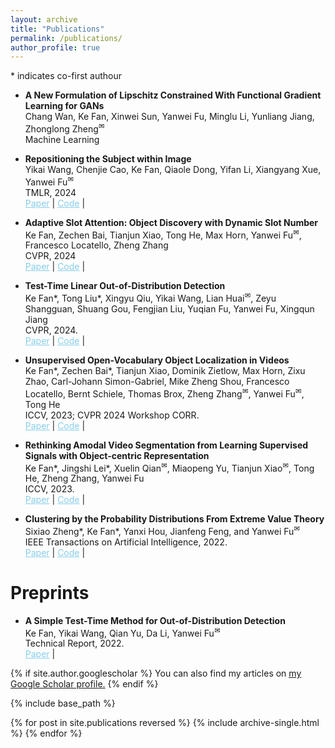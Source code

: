 ```yaml
---
layout: archive
title: "Publications"
permalink: /publications/
author_profile: true
---
```

<style>
        a.blue-text {
        color: #87CEEB;
    }
</style>

<a>*</a> indicates co-first authour

<ul>

<li>
<p><b>A New Formulation of Lipschitz Constrained With Functional Gradient Learning for GANs</b>
<br />Chang Wan, Ke Fan, Xinwei Sun, Yanwei Fu, Minglu Li, Yunliang Jiang, Zhonglong Zheng<sup><a title='Corresponding author'>✉</a></sup>
<br /> Machine Learning <br /> 
</p>
</li>

<li>
<p><b>Repositioning the Subject within Image</b>
<br />Yikai Wang, Chenjie Cao, Ke Fan, Qiaole Dong, Yifan Li, Xiangyang Xue, Yanwei Fu<sup><a title='Corresponding author'>✉</a></sup>
<br /> TMLR, 2024 <br /> 
<a href="https://openreview.net/forum?id=orHH4fCtR8" class="blue-text">Paper</a> |
<a href="https://github.com/Yikai-Wang/SEELE-ReS" class="blue-text">Code</a> |

</p>
</li>

<li>
<p><b>Adaptive Slot Attention: Object Discovery with Dynamic Slot Number</b>
<br />Ke Fan, Zechen Bai, Tianjun Xiao, Tong He, Max Horn, Yanwei Fu<sup><a title='Corresponding author'>✉</a></sup>, Francesco Locatello, Zheng Zhang
<br /> CVPR, 2024 <br /> 
<a href="https://arxiv.org/abs/2406.09196" class="blue-text">Paper</a> |
<a href="https://kfan21.github.io/AdaSlot/" class="blue-text">Code</a> |

</p>
</li>


<li>
<p><b>Test-Time Linear Out-of-Distribution Detection</b>
<br />Ke Fan<a>*</a>, Tong Liu<a>*</a>, Xingyu Qiu, Yikai Wang, Lian Huai<sup><a title='Corresponding author'>✉</a></sup>, Zeyu Shangguan, Shuang Gou, Fengjian Liu, Yuqian Fu, Yanwei Fu, Xingqun Jiang
<br /> CVPR, 2024. <br /> 
<a href="https://openaccess.thecvf.com/content/CVPR2024/papers/Fan_Test-Time_Linear_Out-of-Distribution_Detection_CVPR_2024_paper.pdf" class="blue-text">Paper</a> |
<a href="https://github.com/kfan21/RTL" class="blue-text">Code</a> |

</p>
</li>


<li>
<p><b>Unsupervised Open-Vocabulary Object Localization in Videos</b>
<br />Ke Fan<a>*</a>, Zechen Bai<a>*</a>, Tianjun Xiao, Dominik Zietlow, Max Horn, Zixu Zhao, Carl-Johann Simon-Gabriel, Mike Zheng Shou, Francesco Locatello, Bernt Schiele, Thomas Brox, Zheng Zhang<sup><a title='Corresponding author'>✉</a></sup>, Yanwei Fu<sup><a title='Corresponding author'>✉</a></sup>, Tong He
<br /> ICCV, 2023; CVPR 2024 Workshop CORR. <br /> 
<a href="https://arxiv.org/pdf/2309.09858.pdf" class="blue-text">Paper</a> |
<a href="https://github.com/amazon-science/object-centric-vol" class="blue-text">Code</a> |
</p>
</li>

<li>
<p><b>Rethinking Amodal Video Segmentation from Learning Supervised Signals with Object-centric Representation</b>
<br />Ke Fan<a>*</a>, Jingshi Lei<a>*</a>, Xuelin Qian<sup><a title='Corresponding author'>✉</a></sup>, Miaopeng Yu, Tianjun Xiao<sup><a title='Corresponding author'>✉</a></sup>, Tong He, Zheng Zhang, Yanwei Fu
<br /> ICCV, 2023. <br /> 
<a href="https://arxiv.org/pdf/2309.13248.pdf" class="blue-text">Paper</a> |
<a href="https://github.com/amazon-science/efficient-object-centric-representation-amodal-segmentation" class="blue-text">Code</a> |

</p>
</li>

<li>
<p><b>Clustering by the Probability Distributions From Extreme Value Theory</b>
<br />Sixiao Zheng<a>*</a>, Ke Fan<a>*</a>, Yanxi Hou, Jianfeng Feng, and Yanwei Fu<sup><a title='Corresponding author'>✉</a></sup>
<br /> IEEE Transactions on Artificial Intelligence, 2022. <br /> 
<a href="https://arxiv.org/pdf/2202.09784.pdf" class="blue-text">Paper</a> |
<a href="https://github.com/sixiaozheng/EVT-K-means" class="blue-text">Code</a> |

</p>
</li>
</ul>

# Preprints

<ul>
<li>
<p><b>A Simple Test-Time Method for Out-of-Distribution Detection
</b>
<br />Ke Fan, Yikai Wang, Qian Yu, Da Li, Yanwei Fu<sup><a title='Corresponding author'>✉</a></sup>
<br /> Technical Report, 2022. <br /> 
<a href="https://arxiv.org/abs/2207.08210" class="blue-text">Paper</a> |
</p>
</li>

</ul>

{% if site.author.googlescholar %}
  You can also find my articles on <u><a href="https://scholar.google.com/citations?user=426Vf3kAAAAJ">my Google Scholar profile</a>.</u>
{% endif %}

{% include base_path %}

{% for post in site.publications reversed %}
  {% include archive-single.html %}
{% endfor %}